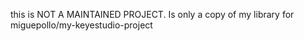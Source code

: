this is NOT A MAINTAINED PROJECT.
Is only a copy of my library for miguepollo/my-keyestudio-project
